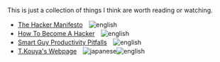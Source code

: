 This is just a collection of things I think are worth reading or watching.

* [The Hacker Manifesto](http://www.mithral.com/~beberg/manifesto.html)　![english](http://flags.shyxormz.net/us.gif)
* [How To Become A Hacker](http://www.catb.org/~esr/faqs/hacker-howto.html)　![english](http://flags.shyxormz.net/us.gif)
* [Smart Guy Productivity Pitfalls](http://bookofhook.blogspot.de/2013/03/smart-guy-productivity-pitfalls.html)　![english](http://flags.shyxormz.net/us.gif)
* [T.Kouya's Webpage](http://na-inet.jp/index.html)　![japanese](http://flags.shyxormz.net/jp.gif)![english](http://flags.shyxormz.net/us.gif)

